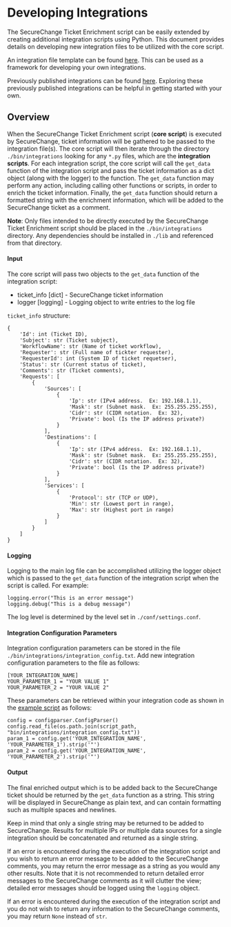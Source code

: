 # Developing Integrations
The SecureChange Ticket Enrichment script can be easily extended by creating additional integration scripts using Python.  This document provides details on developing new integration files to be utilized with the core script.

An integration file template can be found [here](https://raw.githubusercontent.com/jtmoran/SecureChange-Ticket-Enrichment/master/Integrations/integration.py.example).  This can be used as a framework for developing your own integrations.

Previously published integrations can be found [here](https://github.com/jtmoran/SecureChange-Ticket-Enrichment/tree/master/Integrations).  Exploring these previously published integrations can be helpful in getting started with your own.

## Overview

When the SecureChange Ticket Enrichment script (**core script**) is executed by SecureChange, ticket information will be gathered to be passed to the integration file(s).  The core script will then iterate through the directory `./bin/integrations` looking for any `*.py` files, which are the **integration scripts**.  For each integration script, the core script will call the `get_data` function of the integration script and pass the ticket information as a dict object (along with the logger) to the function.  The `get_data` function may perform any action, including calling other functions or scripts, in order to enrich the ticket information.  Finally, the `get_data` function should return a formatted string with the enrichment information, which will be added to the SecureChange ticket as a comment.

**Note**: Only files intended to be directly executed by the SecureChange Ticket Enrichment script should be placed in the `./bin/integrations` directory. Any dependencies should be installed in `./lib` and referenced from that directory.  

#### Input
The core script will pass two objects to the `get_data` function of the integration script:
- ticket_info [dict] - SecureChange ticket information
- logger [logging] - Logging object to write entries to the log file

`ticket_info` structure:

    {
        'Id': int (Ticket ID), 
        'Subject': str (Ticket subject), 
        'WorkflowName': str (Name of ticket workflow), 
        'Requester': str (Full name of tickter requester), 
        'RequesterId': int (System ID of ticket requetser), 
        'Status': str (Current status of ticket), 
        'Comments': str (Ticket comments), 
        'Requests': [
            {
                'Sources': [
                    {
                        'Ip': str (IPv4 address.  Ex: 192.168.1.1),
                        'Mask': str (Subnet mask.  Ex: 255.255.255.255), 
                        'Cidr': str (CIDR notation.  Ex: 32), 
                        'Private': bool (Is the IP address private?)
                    }
                ], 
                'Destinations': [
                    {
                        'Ip': str (IPv4 address.  Ex: 192.168.1.1),
                        'Mask': str (Subnet mask.  Ex: 255.255.255.255), 
                        'Cidr': str (CIDR notation.  Ex: 32), 
                        'Private': bool (Is the IP address private?)
                    }
                ], 
                'Services': [
                    {
                        'Protocol': str (TCP or UDP), 
                        'Min': str (Lowest port in range), 
                        'Max': str (Highest port in range)
                    }
                ]
            }
        ]
    }

#### Logging
Logging to the main log file can be accomplished utilizing the logger object which is passed to the `get_data` function of the integration script when the script is called.  For example:

    logging.error("This is an error message")
    logging.debug("This is a debug message")

The log level is determined by the level set in `./conf/settings.conf`.

#### Integration Configuration Parameters
Integration configuration parameters can be stored in the file `./bin/integrations/integration_config.txt`.  Add new integration  configuration parameters to the file as follows:

    [YOUR_INTEGRATION_NAME]
    YOUR_PARAMETER_1 = "YOUR VALUE 1"
    YOUR_PARAMETER_2 = "YOUR VALUE 2"
These parameters can be retrieved within your integration code as shown in the [example script](https://raw.githubusercontent.com/jtmoran/SecureChange-Ticket-Enrichment/master/Integrations/integration.py.example) as follows:

    config = configparser.ConfigParser()
    config.read_file(os.path.join(script_path, "bin/integrations/integration_config.txt"))
    param_1 = config.get('YOUR_INTEGRATION_NAME', 'YOUR_PARAMETER_1').strip('"')
    param_2 = config.get('YOUR_INTEGRATION_NAME', 'YOUR_PARAMETER_2').strip('"')

#### Output

The final enriched output which is to be added back to the SecureChange ticket should be returned by the `get_data` function as a string.  This string will be displayed in SecureChange as plain text, and can contain formatting such as multiple spaces and newlines.  

Keep in mind that only a single string may be returned to be added to SecureChange.  Results for multiple IPs or multiple data sources for a single integration should be concatenated and returned as a single string. 

If an error is encountered during the execution of the integration script and you wish to return an error message to be added to the SecureChange comments, you may return the error message as a string as you would any other results.  Note that it is not recommended to return detailed error messages to the SecureChange comments as it will clutter the view; detailed error messages should be logged using the `logging` object.

If an error is encountered during the execution of the integration script and you do not wish to return any information to the SecureChange comments, you may return `None` instead of `str`.
